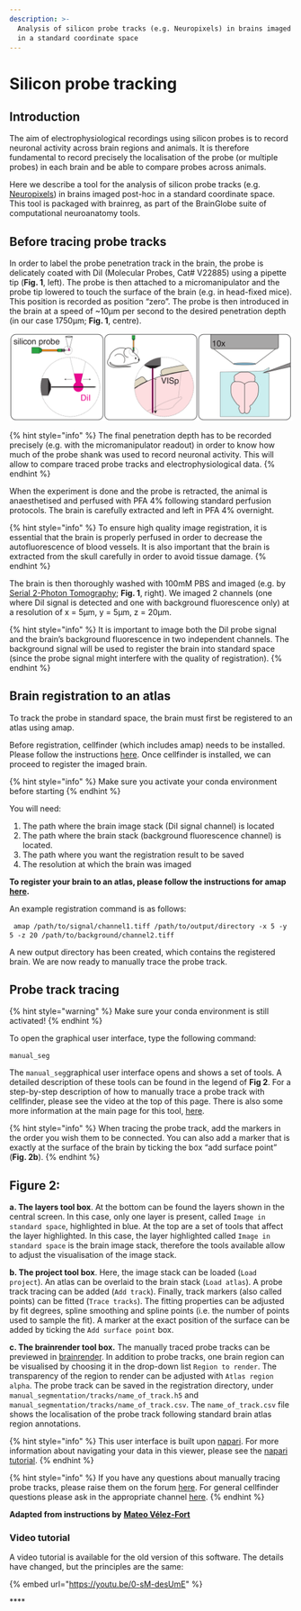 ```yaml
---
description: >-
  Analysis of silicon probe tracks (e.g. Neuropixels) in brains imaged post-hoc
  in a standard coordinate space
---
```


# Silicon probe tracking

## Introduction

The aim of electrophysiological recordings using silicon probes is to record neuronal activity across brain regions and animals. It is therefore fundamental to record precisely the localisation of the probe \(or multiple probes\) in each brain and be able to compare probes across animals.

Here we describe a tool for the analysis of silicon probe tracks \(e.g. [Neuropixels](https://www.neuropixels.org/)\) in brains imaged post-hoc in a standard coordinate space. This tool is packaged with brainreg, as part of the BrainGlobe suite of computational neuroanatomy tools.

## **Before tracing probe tracks**

In order to label the probe penetration track in the brain, the probe is delicately coated with DiI \(Molecular Probes, Cat\# V22885\) using a pipette tip \(**Fig. 1**, left\). The probe is then attached to a micromanipulator and the probe tip lowered to touch the surface of the brain \(e.g. in head-fixed mice\). This position is recorded as position “zero”. The probe is then introduced in the brain at a speed of ~10μm per second to the desired penetration depth \(in our case 1750μm; **Fig. 1**, centre\). 

![Figure 1.](../../.gitbook/assets/fig1.png)

{% hint style="info" %}
The final penetration depth has to be recorded precisely \(e.g. with the micromanipulator readout\) in order to know how much of the probe shank was used to record neuronal activity. This will allow to compare traced probe tracks and electrophysiological data.
{% endhint %}

When the experiment is done and the probe is retracted, the animal is anaesthetised and perfused with PFA 4% following standard perfusion protocols. The brain is carefully extracted and left in PFA 4% overnight.

{% hint style="info" %}
To ensure high quality image registration, it is essential that the brain is properly perfused in order to decrease the autofluorescence of blood vessels. It is also important that the brain is extracted from the skull carefully in order to avoid tissue damage.
{% endhint %}

The brain is then thoroughly washed with 100mM PBS and imaged \(e.g. by [Serial 2-Photon Tomography](https://sainsburywellcomecentre.github.io/OpenSerialSection/acquisition/#); **Fig. 1**, right\). We imaged 2 channels \(one where DiI signal is detected and one with background fluorescence only\) at a resolution of x = 5μm, y = 5μm, z = 20μm.

{% hint style="info" %}
It is important to image both the DiI probe signal and the brain’s background fluorescence in two independent channels. The background signal will be used to register the brain into standard space \(since the probe signal might interfere with the quality of registration\).
{% endhint %}

## **Brain registration to an atlas**

To track the probe in standard space, the brain must first be registered to an atlas using amap.

Before registration, cellfinder \(which includes amap\) needs to be installed. Please follow the instructions [here](../installation/installation.md). Once cellfinder is installed, we can proceed to register the imaged brain.

{% hint style="info" %}
Make sure you activate your conda environment before starting
{% endhint %}

You will need:

1. The path where the brain image stack \(DiI signal channel\) is located
2. The path where the brain stack \(background fluorescence channel\) is located. 
3. The path where you want the registration result to be saved
4. The resolution at which the brain was imaged

**To register your brain to an atlas, please follow the instructions for amap** [**here**](../amap/getting-started/)**.**

An example registration command is as follows:

```text
 amap /path/to/signal/channel1.tiff /path/to/output/directory -x 5 -y 5 -z 20 /path/to/background/channel2.tiff
```

A new output directory has been created, which contains the registered brain. We are now ready to manually trace the probe track.

## **Probe track tracing**

{% hint style="warning" %}
Make sure your conda environment is still activated!
{% endhint %}

To open the graphical user interface, type the following command:

```text
manual_seg
```

The `manual_seg`graphical user interface opens and shows a set of tools. A detailed description of these tools can be found in the legend of **Fig 2**. For a step-by-step description of how to manually trace a probe track with cellfinder, please see the video at the top of this page. There is also some more information at the main page for this tool, [here]().

{% hint style="info" %}
When tracing the probe track, add the markers in the order you wish them to be connected. You can also add a marker that is exactly at the surface of the brain by ticking the box “add surface point” \(**Fig. 2b**\).
{% endhint %}

## Figure 2:

**a. The layers tool box**. At the bottom can be found the layers shown in the central screen. In this case, only one layer is present, called `Image in standard space`, highlighted in blue. At the top are a set of tools that affect the layer highlighted. In this case, the layer highlighted called `Image in standard space` is the brain image stack, therefore the tools available allow to adjust the visualisation of the image stack.

**b. The project tool box**. Here, the image stack can be loaded \(`Load project`\). An atlas can be overlaid to the brain stack \(`Load atlas`\). A probe track tracing can be added \(`Add track`\). Finally, track markers \(also called points\) can be fitted \(`Trace tracks`\). The fitting properties can be adjusted by fit degrees, spline smoothing and spline points \(i.e. the number of points used to sample the fit\). A marker at the exact position of the surface can be added by ticking the `Add surface point` box.

**c. The brainrender tool box.** The manually traced probe tracks can be previewed in [brainrender](https://github.com/BrancoLab/BrainRender). In addition to probe tracks, one brain region can be visualised by choosing it in the drop-down list `Region to render`. The transparency of the region to render can be adjusted with `Atlas region alpha`. The probe track can be saved in the registration directory, under `manual_segmentation/tracks/name_of_track.h5` and `manual_segmentation/tracks/name_of_track.csv`. The `name_of_track.csv` file shows the localisation of the probe track following standard brain atlas region annotations.

{% hint style="info" %}
This user interface is built upon [napari](https://napari.org/). For more information about navigating your data in this viewer, please see the [napari tutorial](https://napari.org/tutorials/fundamentals/viewer).
{% endhint %}

{% hint style="info" %}
If you have any questions about manually tracing probe tracks, please raise them on the forum [here](https://gitter.im/cellfinder/probe-tracking). For general cellfinder questions please ask in the appropriate channel [here](https://gitter.im/cellfinder/).
{% endhint %}

**Adapted from instructions by** [**Mateo Vélez-Fort**](https://www.sainsburywellcome.org/web/people/mateo-velez-fort)

### **​Video tutorial**

A video tutorial is available for the old version of this software. The details have changed, but the principles are the same:

{% embed url="https://youtu.be/0-sM-desUmE" %}

\*\*\*\*

